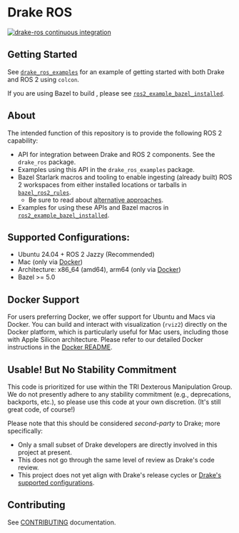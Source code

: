 # Drake ROS

[![drake-ros continuous integration](https://github.com/RobotLocomotion/drake-ros/actions/workflows/main.yml/badge.svg?branch=main)](https://github.com/RobotLocomotion/drake-ros/actions/workflows/main.yml?query=branch%3Amain)

## Getting Started

See [`drake_ros_examples`](./drake_ros_examples) for an example of
getting started with both Drake and ROS 2 using `colcon`.

If you are using Bazel to build , please see
[`ros2_example_bazel_installed`](./ros2_example_bazel_installed).

## About

The intended function of this repository is to provide the following ROS 2
capability:

- API for integration between Drake and ROS 2 components. See the
  `drake_ros` package.
- Examples using this API in the `drake_ros_examples` package.
- Bazel Starlark macros and tooling to enable ingesting (already built) ROS 2
  workspaces from either installed locations or tarballs in
  [`bazel_ros2_rules`](./bazel_ros2_rules).
  - Be sure to read about
    [alternative approaches](./bazel_ros2_rules/ros2/#alternatives).
- Examples for using these APIs and Bazel macros in
  [`ros2_example_bazel_installed`](./ros2_example_bazel_installed).

## Supported Configurations:

  - Ubuntu 24.04 + ROS 2 Jazzy (Recommended)
  - Mac (only via [Docker](./docker-README.md))
  - Architecture: x86_64 (amd64), arm64 (only via [Docker](./docker-README.md))
  - Bazel >= 5.0

## Docker Support
For users preferring Docker, we offer support for Ubuntu and Macs via Docker. You can build and interact with visualization (`rviz2`) directly on the Docker platform, which is particularly useful for Mac users, including those with Apple Silicon architecture. Please refer to our detailed Docker instructions in the [Docker README](./docker-README.md).

## Usable! But No Stability Commitment

This code is prioritized for use within the TRI Dexterous Manipulation Group.
We do not presently adhere to any stability commitment (e.g., deprecations,
backports, etc.), so please use this code at your own discretion. (It's still
great code, of course!)

Please note that this should be considered *second-party* to Drake; more
specifically:

- Only a small subset of Drake developers are directly involved in this project
  at present.
- This does not go through the same level of review as Drake's code review.
- This project does not yet align with Drake's release cycles or [Drake's
  supported configurations](https://drake.mit.edu/from_source.html#supported-configurations).

## Contributing

See [CONTRIBUTING](./CONTRIBUTING.md) documentation.
